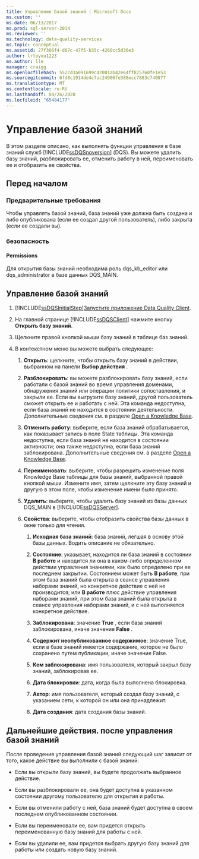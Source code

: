 ```yaml
---
title: Управление базой знаний | Microsoft Docs
ms.custom: ''
ms.date: 06/13/2017
ms.prod: sql-server-2014
ms.reviewer: ''
ms.technology: data-quality-services
ms.topic: conceptual
ms.assetid: 27f306f4-d67c-47f5-b35c-4260cc5d36e3
author: lrtoyou1223
ms.author: lle
manager: craigg
ms.openlocfilehash: 552cd3a091699c42001ab42e64ff875760fe1e53
ms.sourcegitcommit: 6fd8c1914de4c7ac24900fe388ecc7883c740077
ms.translationtype: MT
ms.contentlocale: ru-RU
ms.lasthandoff: 04/26/2020
ms.locfileid: "65484177"
---
```

# <a name="manage-a-knowledge-base"></a>Управление базой знаний
  В этом разделе описано, как выполнять функции управления в базе знаний служб [!INCLUDE[ssDQSnoversion](../includes/ssdqsnoversion-md.md)] (DQS). Вы можете удалить базу знаний, разблокировать ее, отменить работу в ней, переименовать ее и отобразить ее свойства.  
  
##  <a name="before-you-begin"></a><a name="BeforeYouBegin"></a> Перед началом  
  
###  <a name="prerequisites"></a><a name="Prerequisites"></a> Предварительные требования  
 Чтобы управлять базой знаний, база знаний уже должна быть создана и либо опубликована (если ее создал другой пользователь), либо закрыта (если ее создали вы).  
  
###  <a name="security"></a><a name="Security"></a> безопасность  
  
####  <a name="permissions"></a><a name="Permissions"></a> Permissions  
 Для открытия базы знаний необходима роль dqs_kb_editor или dqs_administrator в базе данных DQS_MAIN.  
  
##  <a name="manage-a-knowledge-base"></a><a name="Manage"></a>Управление базой знаний  
  
1.  [!INCLUDE[ssDQSInitialStep](../includes/ssdqsinitialstep-md.md)][Запустите приложение Data Quality Client](../../2014/data-quality-services/run-the-data-quality-client-application.md).  
  
2.  На главной странице [!INCLUDE[ssDQSClient](../includes/ssdqsclient-md.md)] нажмите кнопку **Открыть базу знаний**.  
  
3.  Щелкните правой кнопкой мыши базу знаний в таблице баз знаний.  
  
4.  В контекстном меню вы можете выбрать следующее:  
  
    1.  **Открыть**: щелкните, чтобы открыть базу знаний в действии, выбранном на панели **Выбор действия** .  
  
    2.  **Разблокировать**: вы можете разблокировать базу знаний, если работали с базой знаний во время управления доменами, обнаружения знаний или операции политики сопоставления, и закрыли ее. Если вы выгрузите базу знаний, другой пользователь сможет открыть ее и работать с ней. Эта команда недоступна, если база знаний не находится в состоянии деятельности. Дополнительные сведения см. в разделе [Open a Knowledge Base](../../2014/data-quality-services/open-a-knowledge-base.md).  
  
    3.  **Отменить работу**: выберите, если база знаний обрабатывается, как показывает запись в поле State таблицы. Эта команда недоступна, если база знаний не находится в состоянии активности; она также недоступна, если база знаний заблокирована. Дополнительные сведения см. в разделе [Open a Knowledge Base](../../2014/data-quality-services/open-a-knowledge-base.md).  
  
    4.  **Переименовать**: выберите, чтобы разрешить изменение поля Knowledge Base таблицы для базы знаний, выбранной правой кнопкой мыши. Измените имя, затем щелкните эту базу знаний и другую в этом поле, чтобы изменение имени было принято.  
  
    5.  **Удалить**: выберите, чтобы удалить базу знаний из базы данных DQS_MAIN в [!INCLUDE[ssDQSServer](../includes/ssdqsserver-md.md)].  
  
    6.  **Свойства**: выберите, чтобы отобразить свойства базы данных в окне только для чтения.  
  
        1.  **Исходная база знаний**: база знаний, легшая в основу этой базы данных. Водить описание не обязательно.  
  
        2.  **Состояние**: указывает, находится ли база знаний в состоянии **В работе** и находится ли она в каком-либо определенном действии управления знаниями, как было определено при ее последнем закрытии. Состоянием может быть **В работе**, при этом база знаний была открыта в сеансе управления наборами знаний, но конкретное действие с ней не производится; или **В работе** плюс действие управления наборами знаний, при этом база знаний была открыта в сеансе управления наборами знаний, и с ней выполняется конкретное действие.  
  
        3.  **Заблокирована**: значение **True** , если база знаний заблокирована, иначе значение **False** .  
  
        4.  **Содержит неопубликованное содержимое**: значение True, если в базе знаний имеется содержание, которое не было сохранено путем публикации, иначе значение False.  
  
        5.  **Кем заблокирована**: имя пользователя, который закрыл базу знаний, заблокировав ее.  
  
        6.  **Дата блокировки**: дата, когда была выполнена блокировка.  
  
        7.  **Автор**: имя пользователя, который создал базу знаний, с указанием сети, к которой он или она принадлежит.  
  
        8.  **Дата создания**: дата создания базы знаний.  
  
##  <a name="follow-up-after-managing-a-knowledge-base"></a><a name="FollowUp"></a>Дальнейшие действия. после управления базой знаний  
 После проведения управления базой знаний следующий шаг зависит от того, какое действие вы выполнили с базой знаний:  
  
-   Если вы открыли базу знаний, вы будете продолжать выбранное действие.  
  
-   Если вы разблокировали ее, она будет доступна в указанном состоянии другому пользователю для открытия и работы.  
  
-   Если вы отменили работу с ней, база знаний будет доступна в своем последнем опубликованном состоянии.  
  
-   Если вы переименовали ее, вам придется открыть переименованную базу знаний для работы с ней.  
  
-   Если вы удалили ее, вам придется выбрать другую базу знаний для работы или создать новую базу знаний.  
  
  
